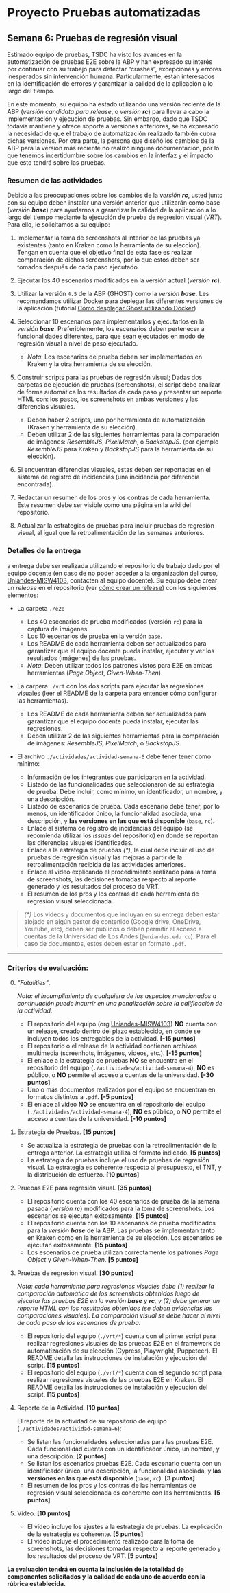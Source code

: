 
# Proyecto Pruebas automatizadas


## Semana  6: Pruebas de regresión visual

Estimado equipo de pruebas, TSDC ha visto los avances en la automatización de pruebas E2E sobre la ABP y han expresado su interés por continuar con su trabajo para detectar “crashes”, excepciones y errores inesperados sin intervención humana. Particularmente, están interesados en la identificación de errores y garantizar la calidad de la aplicación a lo largo del tiempo.

En este momento, su equipo ha estado utilizando una versión reciente de la ABP (_versión candidata para release_, o _versión **rc**_) para llevar a cabo la implementación y ejecución de pruebas. Sin embargo, dado que TSDC todavía mantiene y ofrece soporte a versiones anteriores, se ha expresado la necesidad de que el trabajo de automatización realizado también cubra dichas versiones. Por otra parte, la persona que diseñó los cambios de la ABP para la versión más reciente no realizó ninguna documentación, por lo que tenemos incertidumbre sobre los cambios en la interfaz y el impacto que esto tendrá sobre las pruebas.

### Resumen de las actividades

Debido a las preocupaciones sobre los cambios de la _versión **rc**_, usted junto con su equipo deben instalar una versión anterior que utilizarán como base (_versión **base**_) para ayudarnos a garantizar la calidad de la aplicación a lo largo del tiempo mediante la ejecución de prueba de regresión visual (_VRT_). Para ello, le solicitamos a su equipo:

1. Implementar la toma de screenshots al interior de las pruebas ya existentes (tanto en Kraken como la herramienta de su elección). Tengan en cuenta que el objetivo final de esta fase es realizar comparación de dichos screenshots, por lo que estos deben ser tomados después de cada paso ejecutado.

2. Ejecutar los 40 escenarios modificados en la versión actual (_versión **rc**_).

3. Utilizar la versión `4.5` de la ABP (GHOST) como la _versión **base**_. Les recomandamos utilizar Docker para deplegar las diferentes versiones de la aplicación (tutorial [Cómo desplegar Ghost utilizando Docker](https://thesoftwaredesignlab.github.io/AutTestingCodelabs/ghost-docker-deployment))

4. Seleccionar 10 escenarios para implementarlos y ejecutarlos en la _versión **base**_. Preferiblemente, los escenarios deben pertenecer a funcionalidades diferentes, para que sean ejecutados en modo de regresión visual a nivel de paso ejecutado.
   * _Nota_: Los escenarios de prueba deben ser implementados en Kraken y la otra herramienta de su elección.

5. Construir scripts para las pruebas de regresión visual; Dadas dos carpetas de ejecución de pruebas (screenshots), el script debe analizar de forma automática los resultados de cada paso y presentar un reporte HTML con: los pasos, los screenshots en ambas versiones y las diferencias visuales.
   * Deben haber 2 scripts, uno por herramienta de automatización (Kraken y herramienta de su elección).
   * Deben utilizar 2 de las siguientes herramientas para la comparación de imágenes: _ResembleJS_, _PixelMatch_, o _BackstopJS_. (por ejemplo _ResembleJS_ para Kraken y _BackstopJS_ para la herramienta de su elección).

6. Si encuentran diferencias visuales, estas deben ser reportadas en el sistema de registro de incidencias (una incidencia por diferencia encontrada).

7. Redactar un resumen de los pros y los contras de cada herramienta. Este resumen debe ser visible como una página en la wiki del repositorio.

8. Actualizar la estrategias de pruebas para incluir pruebas de regresión visual, al igual que la retroalimentación de las semanas anteriores.


### Detalles de la entrega

a entrega debe ser realizada utilizando el repositorio de trabajo dado por el equipo docente (en caso de no poder acceder a la organización del curso, [Uniandes-MISW4103](https://github.com/orgs/Uniandes-MISW4103/), contacten al equipo docente). Su equipo debe crear un _release_ en el repositorio (ver [cómo crear un release](https://docs.github.com/en/repositories/releasing-projects-on-github/managing-releases-in-a-repository#creating-a-release)) con los siguientes elementos:

- La carpeta `./e2e`
    - Los 40 escenarios de prueba modificados (versión `rc`) para la captura de imágenes.
    - Los 10 escenarios de prueba en la versión `base`.
    - Los README de cada herramienta deben ser actualizados para garantizar que el equipo docente pueda instalar, ejecutar y ver los resultados (imágenes) de las pruebas.
    - _Nota_: Deben utilizar todos los patrones vistos para E2E en ambas herramientas (_Page Object_, _Given-When-Then_).

- La carpera `./vrt` con los dos scripts para ejecutar las regresiones visuales (leer el README de la carpeta para entender cómo configurar las herramientas).
    - Los README de cada herramienta deben ser actualizados para garantizar que el equipo docente pueda instalar, ejecutar las regresiones.
    - Deben utilizar 2 de las siguientes herramientas para la comparación de imágenes: _ResembleJS_, _PixelMatch_, o _BackstopJS_.

- El archivo `./actividades/actividad-semana-6` debe tener tener como mínimo:
    - Información de los integrantes que participaron en la actividad.
    - Listado de las funcionalidades que seleccionaron de su estrategia de prueba. Debe incluir, como mínimo, un identificador, un nombre, y una descripción.
    - Listado de escenarios de prueba. Cada escenario debe tener, por lo menos, un identificador único, la funcionalidad asociada, una descripción, y **las versiones en las que está disponible** (`base`, `rc`).
    - Enlace al sistema de registro de incidencias del equipo (se recomienda utilizar los _issues_ del repositorio) en donde se reportan las diferencias visuales identificadas.
    - Enlace a la estrategia de pruebas _(*)_, la cual debe incluir el uso de pruebas de regresión visual y las mejoras a partir de la retroalimentación recibida de las actividades anteriores.
    - Enlace al video explicando el procedimiento realizado para la toma de screenshots, las decisiones tomadas respecto al reporte generado y los resultados del proceso de VRT.
    - El resumen de los pros y los contras de cada herramienta de regresión visual seleccionada.

> _(*)_ Los videos y documentos que incluyan en su entrega deben estar alojado en algún gestor de contenido (Google drive, OneDrive, Youtube, etc), deben ser públicos o deben permitir el acceso a cuentas de la Universidad de Los Andes (`@uniandes.edu.co`). Para el caso de documentos, estos deben estar en formato `.pdf`.

---

### Criterios de evaluación:

0. _"Fatalities"_.

    _Nota: el incumplimiento de cualquiera de los aspectos mencionados a continuación puede incurrir en una penalización sobre la calificación de la actividad_.
    
    - El repositorio del equipo (org [Uniandes-MISW4103](https://github.com/orgs/Uniandes-MISW4103/)) **NO** cuenta con un release, creado dentro del plazo establecido, en donde se incluyen todos los entregables de la actividad. **[-15 puntos]**
    - El repositorio o el release de la actividad contienen archivos multimedia (screenhots, imágenes, videos, etc.). **[-15 puntos]**
    - El enlace a la estrategia de pruebas **NO** se encuentra en el repositorio del equipo (`./actividades/actividad-semana-4`), **NO** es público, o **NO** permite el acceso a cuentas de la universidad. **[-30 puntos]**
    - Uno o más documentos realizados por el equipo se encuentran en formatos distintos a `.pdf`. **[-5 puntos]**
    - El enlace al video **NO** se encuentra en el repositorio del equipo (`./actividades/actividad-semana-4`), **NO** es público, o **NO** permite el acceso a cuentas de la universidad. **[-10 puntos]**

1. Estrategia de Pruebas. **[15 puntos]**
    - Se actualiza la estrategia de pruebas con la retroalimentación de la entrega anterior. La estrategia utiliza el formato indicado. **[5 puntos]**
    - La estrategia de pruebas incluye el uso de pruebas de regresión visual. La estrategia es coherente respecto al presupuesto, el TNT, y la distribución de esfuerzo. **[10 puntos]**

2. Pruebas E2E para regresión visual. **[35 puntos]**
    - El repositorio cuenta con los 40 escenarios de prueba de la semana pasada (_versión **rc**_) modificados para la toma de screenshots. Los escenarios se ejecutan exitosamente. **[15 puntos]**
    - El repositorio cuenta con los 10 escenarios de prueba modificados para la _versión **base**_ de la ABP. Las pruebas se implementan tanto en Kraken como en la herramienta de su elección. Los escenarios se ejecutan exitosamente. **[15 puntos]**
    - Los escenarios de prueba utilizan correctamente los patrones _Page Object_ y _Given-When-Then_. **[5 puntos]**

3. Pruebas de regresión visual. **[30 puntos]**

    _Nota: cada herramienta para regresiones visuales debe (1) realizar la comparación automática de los screenshots obtenidos luego de ejecutar las pruebas E2E en la versión **base** y **rc**, y (2) debe generar un reporte HTML con los resultados obtenidos (se deben evidencias las comparaciones visuales). La comparación visual se debe hacer al nivel de cada paso de los escenarios de prueba._

    - El repositorio del equipo (`./vrt/*`) cuenta con el primer script para realizar regresiones visuales de las pruebas E2E en el framework de automatización de su elección (Cypress, Playwright, Puppeteer). El README detalla las instrucciones de instalación y ejecución del script. **[15 puntos]**
    - El repositorio del equipo (`./vrt/*`) cuenta con el segundo script para realizar regresiones visuales de las pruebas E2E en Kraken. El README detalla las instrucciones de instalación y ejecución del script. **[15 puntos]**

4. Reporte de la Actividad. **[10 puntos]**

   El reporte de la actividad de su repositorio de equipo (`./actividades/actividad-semana-6`):
   
    - Se listan las funcionalidades seleccionadas para las pruebas E2E. Cada funcionalidad cuenta con un identificador único, un nombre, y una descripción. **[2 puntos]**
    - Se listan los escenarios pruebas E2E. Cada escenario cuenta con un identificador único, una descripción, la funcionalidad asociada, y **las versiones en las que está disponible** (`base`, `rc`). **[3 puntos]**
    - El resumen de los pros y los contras de las herramientas de regresión visual seleccionada es coherente con las herramientas. **[5 puntos]**

5. Video. **[10 puntos]**
    - El video incluye los ajustes a la estrategia de pruebas. La explicación de la estrategia es coherente. **[5 puntos]**
    - El video incluye el procedimiento realizado para la toma de screenshots, las decisiones tomadas respecto al reporte generado y los resultados del proceso de VRT. **[5 puntos]**


**La evaluación tendrá en cuenta la inclusión de la totalidad de componentes solicitados y la calidad de cada uno de acuerdo con la rúbrica establecida.**
